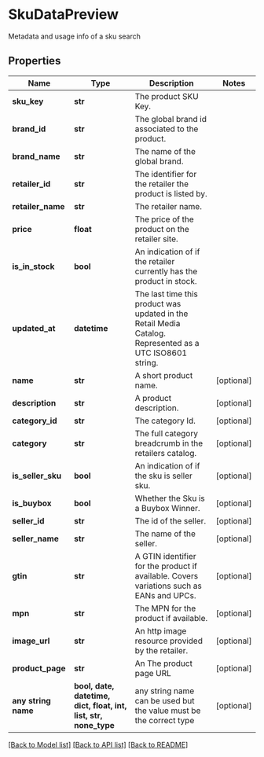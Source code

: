 # SkuDataPreview

Metadata and usage info of a sku search

## Properties
Name | Type | Description | Notes
------------ | ------------- | ------------- | -------------
**sku_key** | **str** | The product SKU Key. | 
**brand_id** | **str** | The global brand id associated to the product. | 
**brand_name** | **str** | The name of the global brand. | 
**retailer_id** | **str** | The identifier for the retailer the product is listed by. | 
**retailer_name** | **str** | The retailer name. | 
**price** | **float** | The price of the product on the retailer site. | 
**is_in_stock** | **bool** | An indication of if the retailer currently has the product in stock. | 
**updated_at** | **datetime** | The last time this product was updated in the Retail Media Catalog. Represented as a UTC ISO8601 string. | 
**name** | **str** | A short product name. | [optional] 
**description** | **str** | A product description. | [optional] 
**category_id** | **str** | The category Id. | [optional] 
**category** | **str** | The full category breadcrumb in the retailers catalog. | [optional] 
**is_seller_sku** | **bool** | An indication of if the sku is seller sku. | [optional] 
**is_buybox** | **bool** | Whether the Sku is a Buybox Winner. | [optional] 
**seller_id** | **str** | The id of the seller. | [optional] 
**seller_name** | **str** | The name of the seller. | [optional] 
**gtin** | **str** | A GTIN identifier for the product if available. Covers variations such as EANs and UPCs. | [optional] 
**mpn** | **str** | The MPN for the product if available. | [optional] 
**image_url** | **str** | An http image resource provided by the retailer. | [optional] 
**product_page** | **str** | An The product page URL | [optional] 
**any string name** | **bool, date, datetime, dict, float, int, list, str, none_type** | any string name can be used but the value must be the correct type | [optional]

[[Back to Model list]](../README.md#documentation-for-models) [[Back to API list]](../README.md#documentation-for-api-endpoints) [[Back to README]](../README.md)


